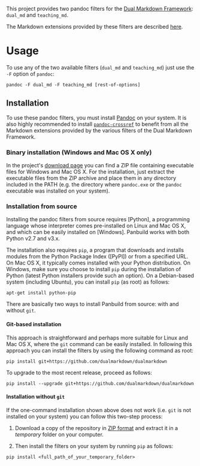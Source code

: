 This project provides two pandoc filters for the [Dual Markdown Framework](https://dualmarkdown.github.io/): `dual_md` and `teaching_md`.

The Markdown extensions provided by these filters are described [here](https://dualmarkdown.github.io/documentation).

# Usage

To use any of the two available filters (`dual_md` and `teaching_md`) just use the `-F` option of `pandoc`:

`pandoc -F dual_md -F teaching_md [rest-of-options]`

## Installation

To use these pandoc filters, you must install [Pandoc][pandoc] on your system. It is also highly recommended to install [`pandoc-crossref`][pandoc_crossref] to benefit from all the Markdown extensions provided by the various filters of the Dual Markdown Framework.


[pandoc_crossref]: https://github.com/lierdakil/pandoc-crossref
[pandoc]: http://pandoc.org/

### Binary installation (Windows and Mac OS X only)

In the project's [download page](https://github.com/dualmarkdown/dualmarkdown/releases/latest) you can find a ZIP file containing executable files for Windows and Mac OS X. For the installation, just extract the executable files from the ZIP archive and place them in any directory included in the PATH (e.g. the directory where `pandoc.exe` or the `pandoc` executable was installed on your system). 


### Installation from source

Installing the pandoc filters from source requires [Python], a programming language whose interpreter comes pre-installed on Linux and Mac OS X, and which can be easily installed on [Windows]. Panbuild works with both Python v2.7 and v3.x.

The installation also requires `pip`, a program that downloads and installs modules from the Python Package Index ([PyPI]) or from a specified URL. On Mac OS X, it typically comes installed with your Python distribution. On Windows, make sure you choose to install `pip` during the installation of Python (latest Python installers provide such an option). On a Debian-based system (including Ubuntu), you can install `pip` (as root) as follows:

	apt-get install python-pip

There are basically two ways to install Panbuild from source: with and without `git`.

#### Git-based installation 

This approach is straightforward and perhaps more suitable for Linux and Mac OS X, where the `git` command can be easily installed. In following this approach you can install the filters by using the following command as root:

    pip install git+https://github.com/dualmarkdown/dualmarkdown

To upgrade to the most recent release, proceed as follows:

    pip install --upgrade git+https://github.com/dualmarkdown/dualmarkdown

#### Installation without `git` 

If the one-command installation shown above does not work (i.e. `git` is not installed on your system) you can follow this two-step process:

1. Download a copy of the repository in [ZIP format](github.com/dualmarkdown/dualmarkdown/archive/master.zip) and extract it in a _temporary_ folder on your computer.

2. Then install the filters on your system by running `pip` as follows:
  ```
  pip install <full_path_of_your_temporary_folder>
  ```



